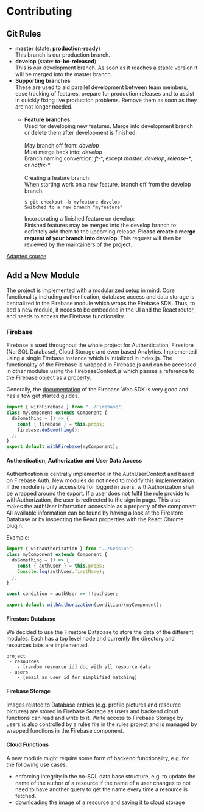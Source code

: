 # Contributing

## Git Rules

- **master** (state: **production-ready**)  
  This branch is our production branch.
- **develop** (state: **to-be-released**)  
  This is our development branch. As soon as it reaches a stable version it will be merged into the master branch.
- **Supporting branches**  
  These are used to aid parallel development between team members, ease tracking of features, prepare for production releases and to assist in quickly fixing live production problems. Remove them as soon as they are not longer needed. <br> <br>
  - **Feature branches**:  
    Used for developing new features. Merge into development branch or delete them after development is finished.<br> <br>
    May branch off from: _develop_  
    Must merge back into: _develop_  
    Branch naming convention: _ft-_\*, except _master_, _develop_, _release-_\*, or _hotfix-_\* <br> <br>
    Creating a feature branch:<br>
    When starting work on a new feature, branch off from the develop branch.
    ```
    $ git checkout -b myfeature develop
    Switched to a new branch "myfeature"
    ```
    Incorporating a finished feature on develop:<br>
    Finished features may be merged into the develop branch to definitely add them to the upcoming release. **Please create a merge request of your branch into develop**. This request will then be reviewed by the maintainers of the project.

[Adapted source](https://nvie.com/posts/a-successful-git-branching-model/)

## Add a New Module

The project is implemented with a modularized setup in mind. Core functionality including authentication, database access and data storage is centralized in the Firebase module which wraps the Firebase SDK. Thus, to add a new module, it needs to be embedded in the UI and the React router, and needs to access the Firebase functionality.

### Firebase

Firebase is used throughout the whole project for Authentication, Firestore (No-SQL Database), Cloud Storage and even based Analytics. Implemented using a single Firebase instance which is intialized in index.js. The functionality of the Firebase is wrapped in Firebase.js and can be accessed in other modules using the FirebaseContext.js which passes a reference to the Firebase object as a property.

Generally, the [documentation](https://firebase.google.com/docs) of the Firebase Web SDK is very good and has a few get started guides.

```js
import { withFirebase } from "../Firebase";
class myComponent extends Component {
  doSomething = () => {
    const { firebase } = this.props;
    firebase.doSomething();
  };
}
export default withFirebase(myComponent);
```

#### Authentication, Authorization and User Data Access

Authentication is centrally implemented in the AuthUserContext and based on Firebase Auth. New modules do not need to modify this implementation. If the module is only accessible for logged in users, withAuthorization shall be wrapped around the export. If a user does not fulfil the rule provide to withAuthorization, the user is redirected to the sign in page. This also makes the authUser information accessible as a property of the component. All available information can be found by having a look at the Firestore Database or by inspecting the React properties with the React Chrome plugin.

Example:

```js
import { withAuthorization } from "../Session";
class myComponent extends Component {
  doSomething = () => {
    const { authUser } = this.props;
    Console.log(authUser.firstName);
  };
}

const condition = authUser => !!authUser;

export default withAuthorization(condition)(myComponent);
```

#### Firestore Database

We decided to use the Firestore Database to store the data of the different modules. Each has a top level node and currently the directory and resources tabs are implemented.

```
project
 - resources
    - [random resource id] doc with all resource data
 - users
    - [email as user id for simplified matching]
```

#### Firebase Storage

Images related to Database entries (e.g. profile pictures and resource pictures) are stored in Firebase Storage as users and backend cloud functions can read and write to it. Write access to Firebase Storage by users is also controlled by a rules file in the rules project and is managed by wrapped functions in the Firebase component. 

#### Cloud Functions

A new module might require some form of backend functionality, e.g. for the following use cases:

- enforcing integrity in the no-SQL data base structure, e.g. to update the name of the author of a resource if the name of a user changes to not need to have another query to get the name every time a resource is fetched.
- downloading the image of a resource and saving it to cloud storage
